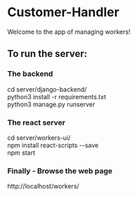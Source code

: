 # Customer-Handler
Welcome to the app of managing workers!<br />

## To run the server:

### The backend
cd server/django-backend/<br />
python3 install -r requirements.txt<br />
python3 manage.py runserver<br />

### The react server
cd server/workers-ui/<br />
npm install react-scripts --save<br />
npm start<br />

### Finally - Browse the web page
http://localhost/workers/<br />
